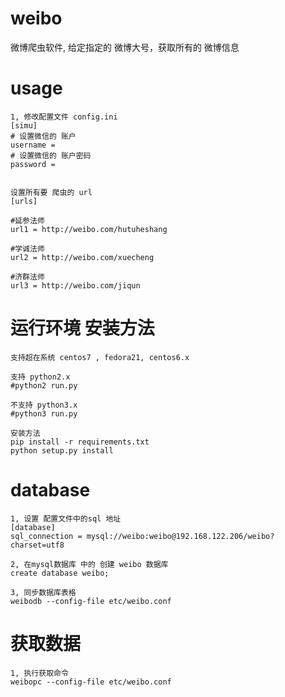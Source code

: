 weibo
====
微博爬虫软件, 给定指定的 微博大号，获取所有的 微博信息

usage
===

```
1, 修改配置文件 config.ini 
[simu]
# 设置微信的 账户
username = 
# 设置微信的 账户密码
password = 


设置所有要 爬虫的 url
[urls]

#延参法师
url1 = http://weibo.com/hutuheshang

#学诚法师
url2 = http://weibo.com/xuecheng

#济群法师
url3 = http://weibo.com/jiqun
```


运行环境 安装方法
====
```
支持超在系统 centos7 , fedora21, centos6.x

支持 python2.x
#python2 run.py

不支持 python3.x
#python3 run.py

安装方法
pip install -r requirements.txt
python setup.py install

```

database
====
```
1, 设置 配置文件中的sql 地址
[database]
sql_connection = mysql://weibo:weibo@192.168.122.206/weibo?charset=utf8

2, 在mysql数据库 中的 创建 weibo 数据库
create database weibo;

3, 同步数据库表格
weibodb --config-file etc/weibo.conf
```

获取数据
====
```
1, 执行获取命令
weibopc --config-file etc/weibo.conf
```

